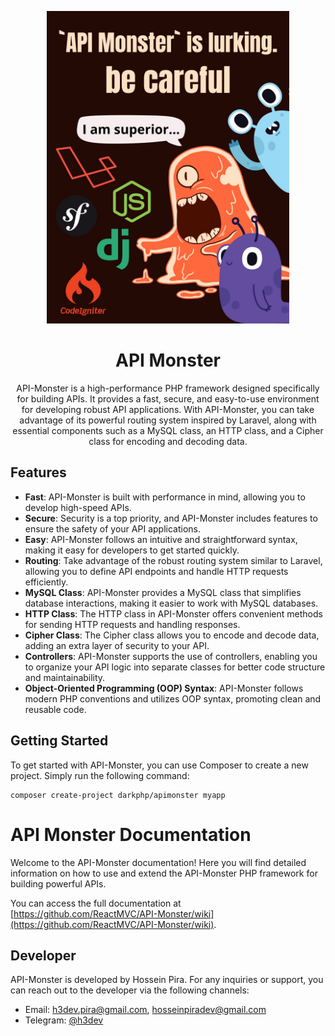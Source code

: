 <p align="center">
  <img src="https://raw.githubusercontent.com/ReactMVC/API-Monster/main/public/logo.jpg" alt="Logo" width="388" height="500">
</p>
<div align="center">
 
# API Monster
API-Monster is a high-performance PHP framework designed specifically for building APIs. It provides a fast, secure, and easy-to-use environment for developing robust API applications. With API-Monster, you can take advantage of its powerful routing system inspired by Laravel, along with essential components such as a MySQL class, an HTTP class, and a Cipher class for encoding and decoding data.

</div>

## Features

- **Fast**: API-Monster is built with performance in mind, allowing you to develop high-speed APIs.
- **Secure**: Security is a top priority, and API-Monster includes features to ensure the safety of your API applications.
- **Easy**: API-Monster follows an intuitive and straightforward syntax, making it easy for developers to get started quickly.
- **Routing**: Take advantage of the robust routing system similar to Laravel, allowing you to define API endpoints and handle HTTP requests efficiently.
- **MySQL Class**: API-Monster provides a MySQL class that simplifies database interactions, making it easier to work with MySQL databases.
- **HTTP Class**: The HTTP class in API-Monster offers convenient methods for sending HTTP requests and handling responses.
- **Cipher Class**: The Cipher class allows you to encode and decode data, adding an extra layer of security to your API.
- **Controllers**: API-Monster supports the use of controllers, enabling you to organize your API logic into separate classes for better code structure and maintainability.
- **Object-Oriented Programming (OOP) Syntax**: API-Monster follows modern PHP conventions and utilizes OOP syntax, promoting clean and reusable code.

## Getting Started

To get started with API-Monster, you can use Composer to create a new project. Simply run the following command:

```
composer create-project darkphp/apimonster myapp
```

# API Monster Documentation

Welcome to the API-Monster documentation! Here you will find detailed information on how to use and extend the API-Monster PHP framework for building powerful APIs. 

You can access the full documentation at [https://github.com/ReactMVC/API-Monster/wiki](https://github.com/ReactMVC/API-Monster/wiki).

## Developer

API-Monster is developed by Hossein Pira. For any inquiries or support, you can reach out to the developer via the following channels:

- Email: h3dev.pira@gmail.com, hosseinpiradev@gmail.com
- Telegram: [@h3dev](https://t.me/h3dev)
